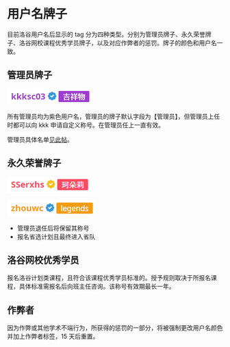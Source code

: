 # 用户名牌子

目前洛谷用户名后显示的 tag 分为四种类型。分别为管理员牌子、永久荣誉牌子、洛谷网校课程优秀学员牌子，以及对应作弊者的惩罚。牌子的颜色和用户名一致。

## 管理员牌子

![管理员](_image/badge-admin.png)

所有管理员均为紫色用户名，管理员的牌子默认字段为【管理员】，但管理员上任时都可以向 kkk 申请自定义称号。在管理员任上一直有效。

管理员具体名单[见此帖](https://www.luogu.com.cn/discuss/327478)。

## 永久荣誉牌子

![荣誉 1](_image/badge-honored1.png)

![荣誉 2](_image/badge-honored2.png)

- 管理员退任后将保留其称号
- 报名省选计划且最终进入省队

## 洛谷网校优秀学员

报名洛谷计划类课程，且符合该课程优秀学员标准的。授予规则取决于所报名课程，具体标准需报名后向班主任咨询。该称号有效期最长一年。

## 作弊者

因为作弊或其他学术不端行为，所获得的惩罚的一部分，将被强制更改用户名颜色并加上作弊者标签，15 天后重置。
